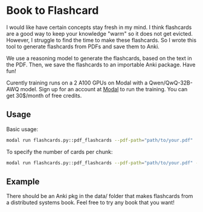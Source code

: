 # Book to Flashcard 

I would like have certain concepts stay fresh in my mind. I think flashcards are a good way to keep your knowledge "warm" so it does not get evicted. However, I struggle to find the time to make these flashcards. So I wrote this tool to generate flashcards from PDFs and save them to Anki.

We use a reasoning model to generate the flashcards, based on the text in the PDF. Then, we save the flashcards to an importable Anki package. Have fun!

Curently training runs on a 2 A100 GPUs on Modal with a Qwen/QwQ-32B-AWQ model. Sign up for an account at [Modal](https://modal.com) to run the training. You can get 30$/month of free credits.

## Usage

Basic usage:
```bash
modal run flashcards.py::pdf_flashcards --pdf-path="path/to/your.pdf"
```

To specify the number of cards per chunk:
```bash
modal run flashcards.py::pdf_flashcards --pdf-path="path/to/your.pdf" --num-cards=15
```

## Example
There should be an Anki pkg in the data/ folder that makes flashcards from a distributed systems book. Feel free to try any book that you want!



